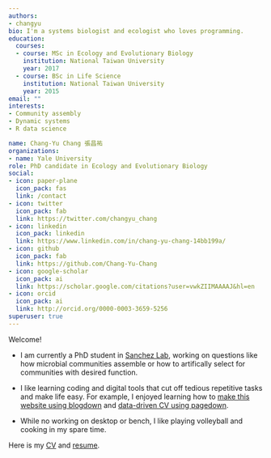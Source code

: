 ```yaml
---
authors:
- changyu
bio: I'm a systems biologist and ecologist who loves programming.
education:
  courses:
  - course: MSc in Ecology and Evolutionary Biology
    institution: National Taiwan University
    year: 2017
  - course: BSc in Life Science
    institution: National Taiwan University
    year: 2015
email: ""
interests:
- Community assembly
- Dynamic systems
- R data science

name: Chang-Yu Chang 張昌祐
organizations:
- name: Yale University
role: PhD candidate in Ecology and Evolutionary Biology
social:
- icon: paper-plane
  icon_pack: fas
  link: /contact
- icon: twitter
  icon_pack: fab
  link: https://twitter.com/changyu_chang
- icon: linkedin
  icon_pack: linkedin
  link: https://www.linkedin.com/in/chang-yu-chang-14bb199a/
- icon: github
  icon_pack: fab
  link: https://github.com/Chang-Yu-Chang
- icon: google-scholar
  icon_pack: ai
  link: https://scholar.google.com/citations?user=vwkZIIMAAAAJ&hl=en
- icon: orcid
  icon_pack: ai
  link: http://orcid.org/0000-0003-3659-5256
superuser: true
---
```


Welcome!

- I am currently a PhD student in [Sanchez Lab](http://www.sanchezlaboratory.com/), working on questions like how microbial communities assemble or how to artifically select for communities with desired function.

- I like learning coding and digital tools that cut off tedious repetitive tasks and make life easy. For example, I enjoyed learning how to [make this website using blogdown](https://www.changyuchang.name/post/2018-03-08-how-to-build-up-this-website/) and [data-driven CV using pagedown](https://www.changyuchang.name/post/2019-11-03-data-driven-cv/). 

- While no working on desktop or bench, I like playing volleyball and cooking in my spare time. 

Here is my [CV](http://rpubs.com/ray57512/cyc-cv) and [resume](http://rpubs.com/ray57512/cyc_resume).

